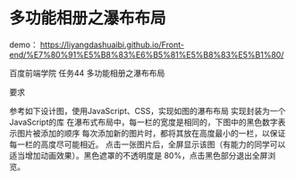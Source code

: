 # 多功能相册之瀑布布局

demo：  https://liyangdashuaibi.github.io/Front-end/%E7%80%91%E5%B8%83%E6%B5%81%E5%B8%83%E5%B1%80/

百度前端学院 任务44 多功能相册之瀑布布局

要求

参考如下设计图，使用JavaScript、CSS，实现如图的瀑布布局
实现封装为一个JavaScript的库
在瀑布式布局中，每一栏的宽度是相同的，下图中的黑色数字表示图片被添加的顺序
每次添加新的图片时，都将其放在高度最小的一栏，以保证每一栏的高度尽可能相近。
点击一张图片后，全屏显示该图（有能力的同学可以适当增加动画效果）。黑色遮罩的不透明度是 80%，点击黑色部分退出全屏浏览。
